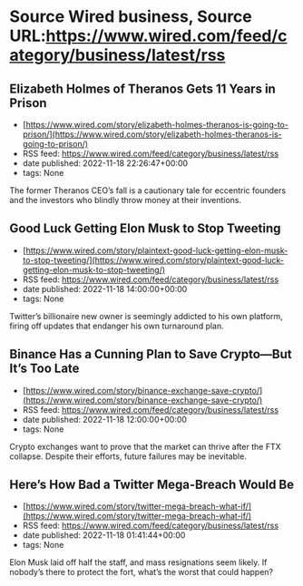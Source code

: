 # Source Wired business, Source URL:https://www.wired.com/feed/category/business/latest/rss

## Elizabeth Holmes of Theranos Gets 11 Years in Prison
 - [https://www.wired.com/story/elizabeth-holmes-theranos-is-going-to-prison/](https://www.wired.com/story/elizabeth-holmes-theranos-is-going-to-prison/)
 - RSS feed: https://www.wired.com/feed/category/business/latest/rss
 - date published: 2022-11-18 22:26:47+00:00
 - tags: None

The former Theranos CEO’s fall is a cautionary tale for eccentric founders and the investors who blindly throw money at their inventions.

## Good Luck Getting Elon Musk to Stop Tweeting
 - [https://www.wired.com/story/plaintext-good-luck-getting-elon-musk-to-stop-tweeting/](https://www.wired.com/story/plaintext-good-luck-getting-elon-musk-to-stop-tweeting/)
 - RSS feed: https://www.wired.com/feed/category/business/latest/rss
 - date published: 2022-11-18 14:00:00+00:00
 - tags: None

Twitter’s billionaire new owner is seemingly addicted to his own platform, firing off updates that endanger his own turnaround plan.

## Binance Has a Cunning Plan to Save Crypto—But It’s Too Late
 - [https://www.wired.com/story/binance-exchange-save-crypto/](https://www.wired.com/story/binance-exchange-save-crypto/)
 - RSS feed: https://www.wired.com/feed/category/business/latest/rss
 - date published: 2022-11-18 12:00:00+00:00
 - tags: None

Crypto exchanges want to prove that the market can thrive after the FTX collapse. Despite their efforts, future failures may be inevitable.

## Here’s How Bad a Twitter Mega-Breach Would Be
 - [https://www.wired.com/story/twitter-mega-breach-what-if/](https://www.wired.com/story/twitter-mega-breach-what-if/)
 - RSS feed: https://www.wired.com/feed/category/business/latest/rss
 - date published: 2022-11-18 01:41:44+00:00
 - tags: None

Elon Musk laid off half the staff, and mass resignations seem likely. If nobody’s there to protect the fort, what’s the worst that could happen?
